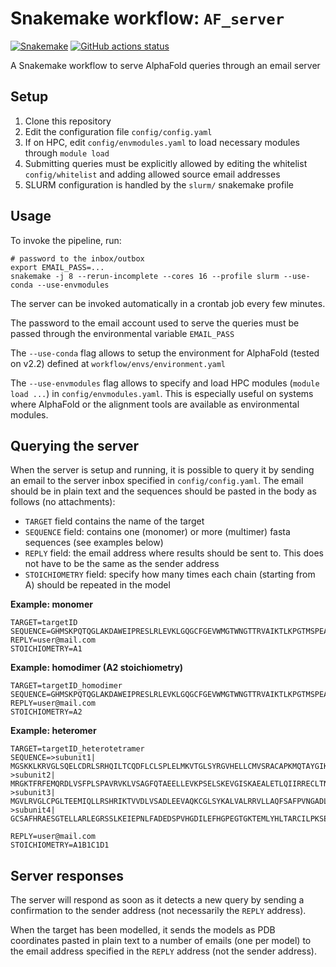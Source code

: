 # Snakemake workflow: `AF_server`

[![Snakemake](https://img.shields.io/badge/snakemake-≥6.3.0-brightgreen.svg)](https://snakemake.github.io)
[![GitHub actions status](https://github.com/<owner>/<repo>/workflows/Tests/badge.svg?branch=main)](https://github.com/<owner>/<repo>/actions?query=branch%3Amain+workflow%3ATests)


A Snakemake workflow to serve AlphaFold queries through an email server


## Setup

1. Clone this repository
2. Edit the configuration file `config/config.yaml`
3. If on HPC, edit `config/envmodules.yaml` to load necessary modules through `module load`
4. Submitting queries must be explicitly allowed by editing the whitelist `config/whitelist` and adding allowed source email addresses
5. SLURM configuration is handled by the `slurm/` snakemake profile

## Usage

To invoke the pipeline, run:

```
# password to the inbox/outbox
export EMAIL_PASS=...
snakemake -j 8 --rerun-incomplete --cores 16 --profile slurm --use-conda --use-envmodules
```

The server can be invoked automatically in a crontab job every few minutes.

The password to the email account used to serve the queries must be passed through the environmental variable `EMAIL_PASS`

The `--use-conda` flag allows to setup the environment for AlphaFold (tested on v2.2) defined at `workflow/envs/environment.yaml`

The `--use-envmodules` flag allows to specify and load HPC modules (`module load ...`) in `config/envmodules.yaml`. This is especially useful on systems where AlphaFold or the alignment tools are available as environmental modules.

## Querying the server

When the server is setup and running, it is possible to query it by sending an email to the server inbox specified in `config/config.yaml`. The email should be in plain text and the sequences should be pasted in the body as follows (no attachments):

* `TARGET` field contains the name of the target
* `SEQUENCE` field: contains one (monomer) or more (multimer) fasta sequences (see examples below)
* `REPLY` field: the email address where results should be sent to. This does not have to be the same as the sender address
* `STOICHIOMETRY` field: specify how many times each chain (starting from A) should be repeated in the model

**Example: monomer**

```
TARGET=targetID
SEQUENCE=GHMSKPQTQGLAKDAWEIPRESLRLEVKLGQGCFGEVWMGTWNGTTRVAIKTLKPGTMSPEAFLQEAQVMKKLRHEKLVQLYAVVSEEPIYIVTEYMSKGSLLDFLKGEMGKYLRLPQLVDMAAQIASGMAYVERMNYVHRDLRAANILVGENLVCKVADFGLARLIEDNEYTARQGAKFPIKWTAPEAALYGRFTIKSDVWSFGILLTELTTKGRVPYPGMVNREVLDQVERGYRMPCPPECPESLHDLMCQCWRKDPEERPTFEYLQAFLEDYFTSTEPQYQPGENL
REPLY=user@mail.com
STOICHIOMETRY=A1
```

**Example: homodimer (A2 stoichiometry)**

```
TARGET=targetID_homodimer
SEQUENCE=GHMSKPQTQGLAKDAWEIPRESLRLEVKLGQGCFGEVWMGTWNGTTRVAIKTLKPGTMSPEAFLQEAQVMKKLRHEKLVQLYAVVSEEPIYIVTEYMSKGSLLDFLKGEMGKYLRLPQLVDMAAQIASGMAYVERMNYVHRDLRAANILVGENLVCKVADFGLARLIEDNEYTARQGAKFPIKWTAPEAALYGRFTIKSDVWSFGILLTELTTKGRVPYPGMVNREVLDQVERGYRMPCPPECPESLHDLMCQCWRKDPEERPTFEYLQAFLEDYFTSTEPQYQPGENL
REPLY=user@mail.com
STOICHIOMETRY=A2
```

**Example: heteromer**

```
TARGET=targetID_heterotetramer
SEQUENCE=>subunit1|
MGSKKLKRVGLSQELCDRLSRHQILTCQDFLCLSPLELMKVTGLSYRGVHELLCMVSRACAPKMQTAYGIKAQRSADFSPAFLSTTLSALDEALHGGVACGSLTEITGPPGCGKTQFCIMMSILATLPTNMGGLEGAVVYIDTESAFSAERLVEIAESRFPRYFNTEEKLLLTSSKVHLYRELTCDEVLQRIESLEEEIISKGIKLVILDSVASVVRKEFDAQLQGNLKERNKFLAREASSLKYLAEEFSIPVILTNQITTHLSGALASQADLVSPADDLSLSEGTSGSSCVIAALGNTWSHSVNTRLILQYLDSERRQILIAKSPLAPFTSFVYTIKEEGLVLQAYGNS
>subunit2|
MRGKTFRFEMQRDLVSFPLSPAVRVKLVSAGFQTAEELLEVKPSELSKEVGISKAEALETLQIIRRECLTNKPRYAGTSESHKKCTALELLEQEHTQGFIITFCSALDDILGGGVPLMKTTEICGAPGVGKTQLCMQLAVDVQIPECFGGVAGEAVFIDTEGSFMVDRVVDLATACIQHLQLIAEKHKGEEHRKALEDFTLDNILSHIYYFRCRDYTELLAQVYLLPDFLSEHSKVRLVIVDGIAFPFRHDLDDLSLRTRLLNGLAQQMISLANNHRLAVILTNQMTTKIDRNQALLVPALGESWGHAATIRLIFHWDRKQRLATLYKSPSQKECTVLFQIKPQGFRDTVVTSACSLQTEGSLSTRKRSRDPEEEL
>subunit3|
MGVLRVGLCPGLTEEMIQLLRSHRIKTVVDLVSADLEEVAQKCGLSYKALVALRRVLLAQFSAFPVNGADLYEELKTSTAILSTGIGSLDKLLDAGLYTGEVTEIVGGPGSGKTQVCLCMAANVAHGLQQNVLYVDSNGGLTASRLLQLLQAKTQDEEEQAEALRRIQVVHAFDIFQMLDVLQELRGTVAQQVTGSSGTVKVVVVDSVTAVVSPLLGGQQREGLALMMQLARELKTLARDLGMAVVVTNHITRDRDSGRLKPALGRSWSFVPSTRILLDTIEGAGASGGRRMACLAKSSRQPTGFQEMVDIGTWGTSEQSATLQGDQT
>subunit4|
GCSAFHRAESGTELLARLEGRSSLKEIEPNLFADEDSPVHGDILEFHGPEGTGKTEMLYHLTARCILPKSEGGLEVEVLFIDTDYHFDMLRLVTILEHRLSQSSEEIIKYCLGRFFLVYCSSSTHLLLTLYSLESMFCSHPSLCLLILDSLSAFYWIDRVNGGESVNLQESTLRKCSQCLEKLVNDYRLVLFATTQTIMQKASSSSEEPSHASRRLCDVDIDYRPYLCKAWQQLVKHRMFFSKQDDSQSSNQFSLVSRCLKSNSLKKHFFIIGESGVEFC

REPLY=user@mail.com
STOICHIOMETRY=A1B1C1D1
```

## Server responses

The server will respond as soon as it detects a new query by sending a confirmation to the sender address (not necessarily the `REPLY` address).

When the target has been modelled, it sends the models as PDB coordinates pasted in plain text to a number of emails (one per model) to the email address specified in the `REPLY` address (not the sender address).
